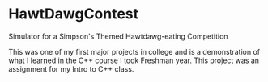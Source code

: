 # HawtDawgContest
Simulator for a Simpson's Themed Hawtdawg-eating Competition

This was one of my first major projects in college and is a demonstration of what I learned in the C++ course I took Freshman year. This project was an assignment for my Intro to C++ class.

